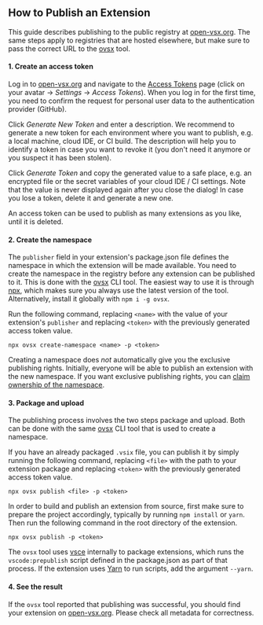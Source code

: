 ## How to Publish an Extension

This guide describes publishing to the public registry at [open-vsx.org](https://open-vsx.org). The same steps apply to registries that are hosted elsewhere, but make sure to pass the correct URL to the [ovsx](https://www.npmjs.com/package/ovsx) tool.

#### 1. Create an access token

Log in to [open-vsx.org](https://open-vsx.org) and navigate to the [Access Tokens](https://open-vsx.org/user-settings/tokens) page (click on your avatar &rarr; _Settings_ &rarr; _Access Tokens_). When you log in for the first time, you need to confirm the request for personal user data to the authentication provider (GitHub).

Click _Generate New Token_ and enter a description. We recommend to generate a new token for each environment where you want to publish, e.g. a local machine, cloud IDE, or CI build. The description will help you to identify a token in case you want to revoke it (you don't need it anymore or you suspect it has been stolen).

Click _Generate Token_ and copy the generated value to a safe place, e.g. an encrypted file or the secret variables of your cloud IDE / CI settings. Note that the value is never displayed again after you close the dialog! In case you lose a token, delete it and generate a new one.

An access token can be used to publish as many extensions as you like, until it is deleted.

#### 2. Create the namespace

The `publisher` field in your extension's package.json file defines the namespace in which the extension will be made available. You need to create the namespace in the registry before any extension can be published to it. This is done with the [ovsx](https://www.npmjs.com/package/ovsx) CLI tool. The easiest way to use it is through [npx](https://www.npmjs.com/package/npx), which makes sure you always use the latest version of the tool. Alternatively, install it globally with `npm i -g ovsx`.

Run the following command, replacing `<name>` with the value of your extension's `publisher` and replacing `<token>` with the previously generated access token value.
```
npx ovsx create-namespace <name> -p <token>
```

Creating a namespace does _not_ automatically give you the exclusive publishing rights. Initially, everyone will be able to publish an extension with the new namespace. If you want exclusive publishing rights, you can [claim ownership of the namespace](./Namespace-Access).

#### 3. Package and upload

The publishing process involves the two steps package and upload. Both can be done with the same [ovsx](https://www.npmjs.com/package/ovsx) CLI tool that is used to create a namespace.

If you have an already packaged `.vsix` file, you can publish it by simply running the following command, replacing `<file>` with the path to your extension package and replacing `<token>` with the previously generated access token value.
```
npx ovsx publish <file> -p <token>
```

In order to build and publish an extension from source, first make sure to prepare the project accordingly, typically by running `npm install` or `yarn`. Then run the following command in the root directory of the extension.
```
npx ovsx publish -p <token>
```

The `ovsx` tool uses [vsce](https://www.npmjs.com/package/vsce) internally to package extensions, which runs the `vscode:prepublish` script defined in the package.json as part of that process. If the extension uses [Yarn](https://yarnpkg.com) to run scripts, add the argument `--yarn`.

#### 4. See the result

If the `ovsx` tool reported that publishing was successful, you should find your extension on [open-vsx.org](https://open-vsx.org). Please check all metadata for correctness.
